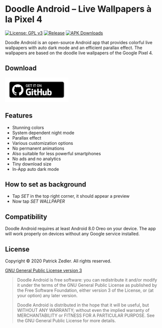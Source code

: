 # Doodle Android – Live Wallpapers à la Pixel 4

[![License: GPL v3](https://img.shields.io/badge/License-GPLv3-blue.svg)](https://www.gnu.org/licenses/gpl-3.0)  [![Release](https://img.shields.io/github/v/release/patzly/doodle-android?label=Release&logo=github)](https://github.com/patzly/doodle-android/releases)  [![APK Downloads](https://img.shields.io/github/downloads/patzly/doodle-android/total.svg?label=APK%20Downloads&logo=github)](https://github.com/patzly/doodle-android/releases)

Doodle Android is an open-source Android app that provides colorful live wallpapers with auto dark mode and an efficient parallax effect. 
The wallpapers are based on the doodle live wallpapers of the Google Pixel 4.

## Download

<a href='https://github.com/patzly/doodle-android/releases'><img alt='Get it on GitHub' height="80" src='assets/badge_github.png'/></a>

## Features

* Stunning colors
* System dependent night mode
* Parallax effect
* Various customization options
* No permanent animations
* Also suitable for less powerful smartphones
* No ads and no analytics
* Tiny download size
* In-App auto dark mode

## How to set as background
* Tap _SET_ in the top right corner, it should appear a preview
* Now tap _SET WALLPAPER_

## Compatibility

Doodle Android requires at least Android 8.0 Oreo on your device. The app will work properly on devices without any Google service installed.

## License

Copyright &copy; 2020 Patrick Zedler. All rights reserved.

[GNU General Public License version 3](https://www.gnu.org/licenses/gpl.txt)

> Doodle Android is free software: you can redistribute it and/or modify it under the terms of the GNU General Public License as published by the Free Software Foundation, either version 3 of the License, or (at your option) any later version.
>
> Doodle Android is distributed in the hope that it will be useful, but WITHOUT ANY WARRANTY; without even the implied warranty of MERCHANTABILITY or FITNESS FOR A PARTICULAR PURPOSE. See the GNU General Public License for more details.
